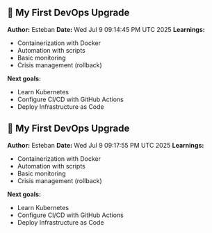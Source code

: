 
## 🎯 My First DevOps Upgrade

**Author:** Esteban
**Date:** Wed Jul  9 09:14:45 PM UTC 2025
**Learnings:**
- Containerization with Docker
- Automation with scripts
- Basic monitoring
- Crisis management (rollback)

**Next goals:**
- Learn Kubernetes
- Configure CI/CD with GitHub Actions
- Deploy Infrastructure as Code


## 🎯 My First DevOps Upgrade

**Author:** Esteban
**Date:** Wed Jul  9 09:17:55 PM UTC 2025
**Learnings:**
- Containerization with Docker
- Automation with scripts
- Basic monitoring
- Crisis management (rollback)

**Next goals:**
- Learn Kubernetes
- Configure CI/CD with GitHub Actions
- Deploy Infrastructure as Code

